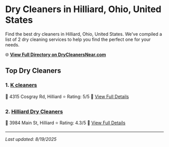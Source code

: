 # Dry Cleaners in Hilliard, Ohio, United States

Find the best dry cleaners in Hilliard, Ohio, United States. We've compiled a list of 2 dry cleaning services to help you find the perfect one for your needs.

🌐 **[View Full Directory on DryCleanersNear.com](https://drycleanersnear.com/city/US/Ohio/Hilliard)**

## Top Dry Cleaners

### 1. [K cleaners](https://drycleanersnear.com/dryCleaner/689aa04b2abe37ea0a656313/k-cleaners)
📍 4315 Cosgray Rd, Hilliard
⭐ Rating: 5/5
🔗 [View Full Details](https://drycleanersnear.com/dryCleaner/689aa04b2abe37ea0a656313/k-cleaners)

### 2. [Hilliard Dry Cleaners](https://drycleanersnear.com/dryCleaner/689aa0962abe37ea0a65662e/hilliard-dry-cleaners)
📍 3984 Main St, Hilliard
⭐ Rating: 4.3/5
🔗 [View Full Details](https://drycleanersnear.com/dryCleaner/689aa0962abe37ea0a65662e/hilliard-dry-cleaners)


---

*Last updated: 8/19/2025*
